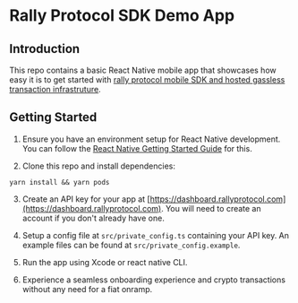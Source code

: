 # Rally Protocol SDK Demo App

## Introduction

This repo contains a basic React Native mobile app that showcases how easy it is to get started with [rally protocol mobile SDK and hosted gassless transaction infrastruture](https://docs.rallyprotocol.com/rly-protocol/overview).

## Getting Started

1. Ensure you have an environment setup for React Native development. You can follow the [React Native Getting Started Guide](https://facebook.github.io/react-native/docs/getting-started.html) for this.

2. Clone this repo and install dependencies:

```
yarn install && yarn pods
```

3. Create an API key for your app at [https://dashboard.rallyprotocol.com](https://dashboard.rallyprotocol.com). You will need to create an account if you don't already have one.

4. Setup a config file at `src/private_config.ts` containing your API key. An example files can be found at `src/private_config.example`.

5. Run the app using Xcode or react native CLI.

6. Experience a seamless onboarding experience and crypto transactions without any need for a fiat onramp.
